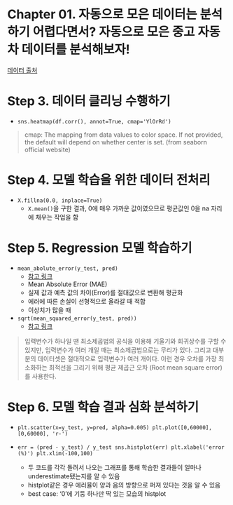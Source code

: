 # Chapter 01. 자동으로 모은 데이터는 분석하기 어렵다면서? 자동으로 모은 중고 자동차 데이터를 분석해보자!

[데이터 출처](https://www.kaggle.com/austinreese/craigslist-carstrucks-data)

# Step 3. 데이터 클리닝 수행하기
- `sns.heatmap(df.corr(), annot=True, cmap='YlOrRd')`
> cmap: The mapping from data values to color space. If not provided, the default will depend on whether center is set. (from seaborn official website)

# Step 4. 모델 학습을 위한 데이터 전처리
- `X.fillna(0.0, inplace=True)`
    - `X.mean()`을 구한 결과, 0에 매우 가까운 값이였으므로 평균값인 0을 na 자리에 채우는 작업을 함

# Step 5. Regression 모델 학습하기
- `mean_abolute_error(y_test, pred)`
    - [참고 링크](https://mizykk.tistory.com/102)
    - Mean Absolute Error (MAE)
    - 실제 값과 예측 값의 차이(Error)를 절대값으로 변환해 평균화
    - 에러에 따른 손실이 선형적으로 올라갈 때 적합
    - 이상치가 많을 때
- `sqrt(mean_squared_error(y_test, pred))`
    - [참고 링크](https://blog.naver.com/owl6615/221537580561)
> 입력변수가 하나일 땐 최소제곱법의 공식을 이용해 기울기와 회귀상수를 구할 수 있지만, 입력변수가 여러 개일 때는 최소제곱법으로는 무리가 있다. 그리고 대부분의 데이터셋은 절대적으로 입력변수가 여러 개이다. 이런 경우 오차를 가장 최소화하는 최적선을 그리기 위해 평균 제곱근 오차 (Root mean square error)를 사용한다.

# Step 6. 모델 학습 결과 심화 분석하기
- ``plt.scatter(x=y_test, y=pred, alpha=0.005)
plt.plot([0,60000], [0,60000], 'r-')``

- ``err = (pred - y_test) / y_test
sns.histplot(err)
plt.xlabel('error (%)')
plt.xlim(-100,100)``
    - 두 코드를 각각 돌려서 나오는 그래프를 통해 학습한 결과들이 얼마나 underestimate됐는지를 알 수 있음
    - histplot같은 경우 에러율이 양과 음의 방향으로 퍼져 있다는 것을 알 수 있음
    - best case: ‘0’에 기둥 하나만 딱 있는 모습의 histplot

